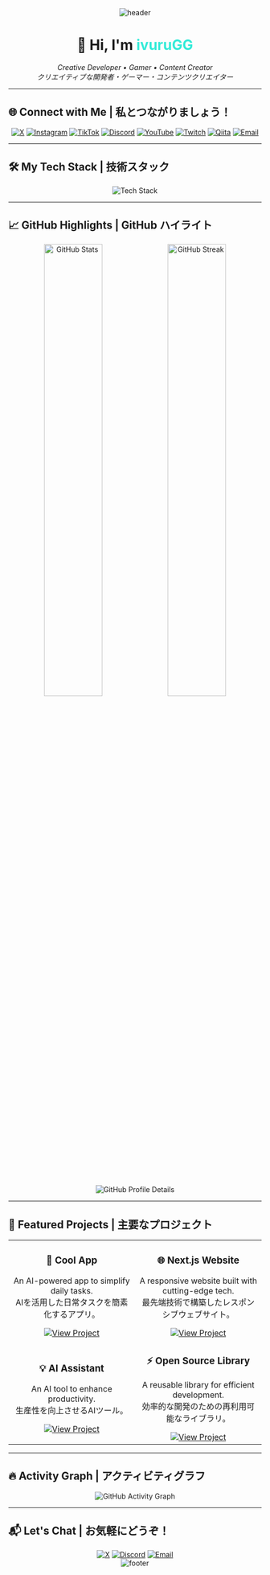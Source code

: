 <div align="center">
  <img src="https://capsule-render.vercel.app/api?type=waving&color=0:34ebd8,100:4568dc&height=250&section=header&text=Welcome%20to%20ivuruGG's%20Profile!&fontSize=40&fontAlignY=40&fontColor=ffffff&animation=fadeIn&desc=Crafting%20Experiences%20with%20Code&descAlign=50&descAlignY=60" alt="header" />
</div>

<h1 align="center">👋 Hi, I'm <span style="color:#34ebd8;">ivuruGG</span></h1>
<p align="center">
  <em>Creative Developer • Gamer • Content Creator</em><br>
  <em>クリエイティブな開発者・ゲーマー・コンテンツクリエイター</em>
</p>

---

## 🌐 Connect with Me | 私とつながりましょう！
<div align="center">
  <a href="https://x.com/ivurugg"><img src="https://img.shields.io/badge/X-%231DA1F2.svg?style=for-the-badge&logo=x&logoColor=white" alt="X" /></a>
  <a href="https://www.instagram.com/ivurugg/"><img src="https://img.shields.io/badge/Instagram-%23E4405F.svg?style=for-the-badge&logo=instagram&logoColor=white" alt="Instagram" /></a>
  <a href="https://www.tiktok.com/@ivurugg"><img src="https://img.shields.io/badge/TikTok-%23000000.svg?style=for-the-badge&logo=tiktok&logoColor=white" alt="TikTok" /></a>
  <a href="https://discord.gg/gnm7Uk4gfZ"><img src="https://img.shields.io/badge/Discord-%235865F2.svg?style=for-the-badge&logo=discord&logoColor=white" alt="Discord" /></a>
  <a href="https://www.youtube.com/channel/UCClGQH-Q0HXHfWLZboGUX0Q"><img src="https://img.shields.io/badge/YouTube-%23FF0000.svg?style=for-the-badge&logo=youtube&logoColor=white" alt="YouTube" /></a>
  <a href="https://www.twitch.tv/ivurugg"><img src="https://img.shields.io/badge/Twitch-%239146FF.svg?style=for-the-badge&logo=twitch&logoColor=white" alt="Twitch" /></a>
  <a href="https://qiita.com/ivuruDev"><img src="https://img.shields.io/badge/Qiita-55C500.svg?style=for-the-badge&logo=Qiita&logoColor=white" alt="Qiita" /></a>
  <a href="mailto:ivuruGG.info@gmail.com"><img src="https://img.shields.io/badge/Email-D14836.svg?style=for-the-badge&logo=gmail&logoColor=white" alt="Email" /></a>
</div>

---

## 🛠️ My Tech Stack | 技術スタック
<div align="center">
  <img src="https://skillicons.dev/icons?i=html,css,js,php,java,sql,postgres,oracle,go,linux&perline=8" alt="Tech Stack" />
</div>

---

## 📈 GitHub Highlights | GitHub ハイライト
<div align="center">
  <img src="https://github-readme-stats.vercel.app/api?username=ivurugg&show_icons=true&theme=tokyonight&hide_border=true" alt="GitHub Stats" width="48%" />
  <img src="https://github-readme-streak-stats.herokuapp.com/?user=ivurugg&theme=tokyonight&hide_border=true" alt="GitHub Streak" width="48%" />
</div>
<div align="center">
  <img src="https://github-profile-summary-cards.vercel.app/api/cards/profile-details?username=ivurugg&theme=tokyonight" alt="GitHub Profile Details" />
</div>

---

## 🚀 Featured Projects | 主要なプロジェクト
<div align="center">
  <table>
    <tr>
      <td align="center" width="50%">
        <h3>📱 Cool App</h3>
        <p>An AI-powered app to simplify daily tasks.<br>AIを活用した日常タスクを簡素化するアプリ。</p>
        <a href="https://github.com/ivurugg/project1"><img src="https://img.shields.io/badge/View%20Project-blue?style=flat-square&logo=github" alt="View Project" /></a>
      </td>
      <td align="center" width="50%">
        <h3>🌐 Next.js Website</h3>
        <p>A responsive website built with cutting-edge tech.<br>最先端技術で構築したレスポンシブウェブサイト。</p>
        <a href="https://github.com/ivurugg/project2"><img src="https://img.shields.io/badge/View%20Project-blue?style=flat-square&logo=github" alt="View Project" /></a>
      </td>
    </tr>
    <tr>
      <td align="center" width="50%">
        <h3>💡 AI Assistant</h3>
        <p>An AI tool to enhance productivity.<br>生産性を向上させるAIツール。</p>
        <a href="https://github.com/ivurugg/project3"><img src="https://img.shields.io/badge/View%20Project-blue?style=flat-square&logo=github" alt="View Project" /></a>
      </td>
      <td align="center" width="50%">
        <h3>⚡ Open Source Library</h3>
        <p>A reusable library for efficient development.<br>効率的な開発のための再利用可能なライブラリ。</p>
        <a href="https://github.com/ivurugg/project4"><img src="https://img.shields.io/badge/View%20Project-blue?style=flat-square&logo=github" alt="View Project" /></a>
      </td>
    </tr>
  </table>
</div>

---

## 🔥 Activity Graph | アクティビティグラフ
<div align="center">
  <img src="https://github-readme-activity-graph.cyclic.app/graph?username=ivurugg&theme=tokyo-night&hide_border=true" alt="GitHub Activity Graph" />
</div>

---

## 📬 Let's Chat | お気軽にどうぞ！
<div align="center">
  <a href="https://x.com/ivurugg"><img src="https://img.shields.io/badge/X-%231DA1F2.svg?style=for-the-badge&logo=x&logoColor=white" alt="X" /></a>
  <a href="https://discord.gg/gnm7Uk4gfZ"><img src="https://img.shields.io/badge/Discord-%235865F2.svg?style=for-the-badge&logo=discord&logoColor=white" alt="Discord" /></a>
  <a href="mailto:ivuruGG.info@gmail.com"><img src="https://img.shields.io/badge/Email-D14836.svg?style=for-the-badge&logo=gmail&logoColor=white" alt="Email" /></a>
</div>

<div align="center">
  <img src="https://capsule-render.vercel.app/api?type=waving&color=0:4568dc,100:34ebd8&height=200&section=footer&animation=fadeIn" alt="footer" />
</div>
